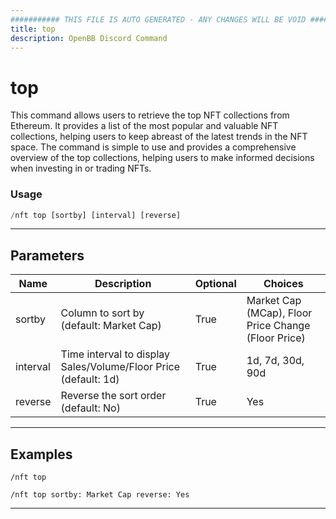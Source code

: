 ```yaml
---
########### THIS FILE IS AUTO GENERATED - ANY CHANGES WILL BE VOID ###########
title: top
description: OpenBB Discord Command
---
```


# top

This command allows users to retrieve the top NFT collections from Ethereum. It provides a list of the most popular and valuable NFT collections, helping users to keep abreast of the latest trends in the NFT space. The command is simple to use and provides a comprehensive overview of the top collections, helping users to make informed decisions when investing in or trading NFTs.

### Usage

```python wordwrap
/nft top [sortby] [interval] [reverse]
```

---

## Parameters

| Name | Description | Optional | Choices |
| ---- | ----------- | -------- | ------- |
| sortby | Column to sort by (default: Market Cap) | True | Market Cap (MCap), Floor Price Change (Floor Price) |
| interval | Time interval to display Sales/Volume/Floor Price  (default: 1d) | True | 1d, 7d, 30d, 90d |
| reverse | Reverse the sort order (default: No) | True | Yes |


---

## Examples

```
/nft top
```

```
/nft top sortby: Market Cap reverse: Yes
```

---
